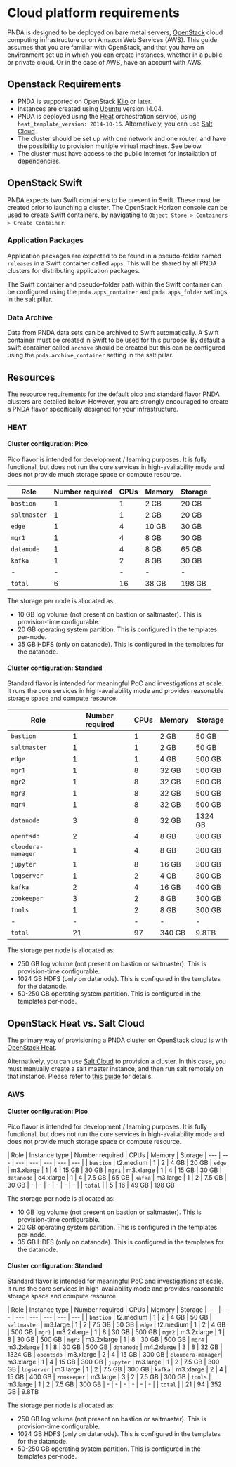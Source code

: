 # Cloud platform requirements

PNDA is designed to be deployed on bare metal servers, [OpenStack](https://www.openstack.org/) cloud computing infrastructure or on Amazon Web Services (AWS). This guide assumes that you are familiar with OpenStack, and that you have an environment set up in which you can create instances, whether in a public or private cloud. Or in the case of AWS, have an account with AWS.

## Openstack Requirements

- PNDA is supported on OpenStack [Kilo](http://releases.openstack.org) or later.
- Instances are created using [Ubuntu](http://www.ubuntu.com) version 14.04.
- PNDA is deployed using the [Heat](../repos/pnda-heat-templates/README.md) orchestration service, using `heat_template_version: 2014-10-16`. Alternatively, you can use [Salt Cloud](saltstack.md).
- The cluster should be set up with one network and one router, and have the possibility to provision multiple virtual machines. See below.
- The cluster must have access to the public Internet for installation of dependencies.

## OpenStack Swift

PNDA expects two Swift containers to be present in Swift. These must be created prior to launching a cluster. The OpenStack Horizon console can be used to create Swift containers, by navigating to `Object Store > Containers > Create Container`.

### Application Packages

Application packages are expected to be found in a pseudo-folder named `releases` in a Swift container called `apps`. This will be shared by all PNDA clusters for distributing application packages.

The Swift container and pseudo-folder path within the Swift container can be configured using the `pnda.apps_container` and `pnda.apps_folder` settings in the salt pillar.

### Data Archive

Data from PNDA data sets can be archived to Swift automatically. A Swift container must be created in Swift to be used for this purpose. By default a swift container called `archive` should be created but this can be configured using the `pnda.archive_container` setting in the salt pillar.

## Resources
The resource requirements for the default pico and standard flavor PNDA clusters are detailed below. However, you are strongly encouraged to create a PNDA flavor specifically designed for your infrastructure.

### HEAT
#### Cluster configuration: Pico

Pico flavor is intended for development / learning purposes. It is fully functional, but does not run the core services in high-availability mode and does not provide much storage space or compute resource.

| Role | Number required | CPUs | Memory | Storage
| --- | --- | --- | --- | --- |
|  `bastion`   | 1 | 1 |  2 GB | 20 GB
|  `saltmaster`| 1 | 1 |  2 GB | 20 GB
|  `edge`      | 1 | 4 | 10 GB | 30 GB
|  `mgr1`      | 1 | 4 | 8 GB | 30 GB
|  `datanode`  | 1 | 4 | 8 GB | 65 GB
|  `kafka`     | 1 | 2 | 8 GB | 30 GB
| -  |  - | -  |  - | -  |
|  `total`     | 6 | 16 | 38 GB | 198 GB

The storage per node is allocated as:
 - 10 GB log volume (not present on bastion or saltmaster). This is provision-time configurable.
 - 20 GB operating system partition. This is configured in the templates per-node.
 - 35 GB HDFS (only on datanode). This is configured in the templates for the datanode.

#### Cluster configuration: Standard

Standard flavor is intended for meaningful PoC and investigations at scale. It runs the core services in high-availability mode and provides reasonable storage space and compute resource.

| Role | Number required | CPUs | Memory | Storage
| --- | --- | --- | --- | --- |
|  `bastion`   | 1 | 1 |  2 GB |   50 GB
|  `saltmaster`| 1 | 1 |  2 GB |   50 GB
|  `edge`      | 1 | 1 |  4 GB |  500 GB
|  `mgr1`      | 1 | 8 | 32 GB |  500 GB
|  `mgr2`      | 1 | 8 | 32 GB |  500 GB
|  `mgr3`      | 1 | 8 | 32 GB |  500 GB
|  `mgr4`      | 1 | 8 | 32 GB |  500 GB
|  `datanode`  | 3 | 8 | 32 GB | 1324 GB
|  `opentsdb`  | 2 | 4 |  8 GB |  300 GB
|  `cloudera-manager`| 1 | 4 | 8 GB |  300 GB
|  `jupyter`   | 1 | 8 | 16 GB | 300 GB
|  `logserver` | 1 | 2 |  4 GB | 300 GB
|  `kafka`     | 2 | 4 | 16 GB | 400 GB
|  `zookeeper` | 3 | 2 |  8 GB | 300 GB
|  `tools`     | 1 | 2 |  8 GB | 300 GB
| -  |  - | -  |  - | -  |
|  `total`     | 21 | 97 | 340 GB | 9.8TB

The storage per node is allocated as:
 - 250 GB log volume (not present on bastion or saltmaster). This is provision-time configurable.
 - 1024 GB HDFS (only on datanode). This is configured in the templates for the datanode.
 - 50-250 GB operating system partition. This is configured in the templates per-node.

## OpenStack Heat vs. Salt Cloud

The primary way of provisioning a PNDA cluster on OpenStack cloud is with [OpenStack Heat](../repos/pnda-heat-templates/README.md).

Alternatively, you can use [Salt Cloud](saltstack.md) to provision a cluster. In this case, you must manually create a salt master instance, and then run salt remotely on that instance. Please refer to [this guide](saltstack.md) for details.

### AWS

#### Cluster configuration: Pico

Pico flavor is intended for development / learning purposes. It is fully functional, but does not run the core services in high-availability mode and does not provide much storage space or compute resource.

| Role | Instance type | Number required | CPUs | Memory | Storage
| --- | --- | --- | --- | --- | --- | --- |
|  `bastion`   |  t2.medium  | 1 | 2 |  4 GB   | 20 GB
|  `edge`      |  m3.xlarge  | 1 | 4 | 15 GB   | 30 GB
|  `mgr1`      |  m3.xlarge  | 1 | 4 | 15 GB   | 30 GB
|  `datanode`  |  c4.xlarge  | 1 | 4 |  7.5 GB | 65 GB
|  `kafka`     |  m3.large   | 1 | 2 |  7.5 GB | 30 GB
| -  |  - | -  | -  | -  | -  |
|  `total`     |  | 5 | 16 | 49 GB | 198 GB

The storage per node is allocated as:
 - 10 GB log volume (not present on bastion or saltmaster). This is provision-time configurable.
 - 20 GB operating system partition. This is configured in the templates per-node.
 - 35 GB HDFS (only on datanode). This is configured in the templates for the datanode.

#### Cluster configuration: Standard

Standard flavor is intended for meaningful PoC and investigations at scale. It runs the core services in high-availability mode and provides reasonable storage space and compute resource.

| Role | Instance type | Number required | CPUs | Memory | Storage
| --- | --- | --- | --- | --- | --- | --- |
|  `bastion`         |  t2.medium  | 1 | 2 |  4 GB   | 50 GB
|  `saltmaster`      |  m3.large   | 1 | 2 |  7.5 GB | 50 GB
|  `edge`            |  t2.medium  | 1 | 2 |  4 GB   | 500 GB
|  `mgr1`            |  m3.2xlarge | 1 | 8 |  30 GB  | 500 GB
|  `mgr2`            |  m3.2xlarge | 1 | 8 |  30 GB  | 500 GB
|  `mgr3`            |  m3.2xlarge | 1 | 8 |  30 GB  | 500 GB
|  `mgr4`            |  m3.2xlarge | 1 | 8 |  30 GB  | 500 GB
|  `datanode`        |  m4.2xlarge | 3 | 8 |  32 GB  | 1324 GB
|  `opentsdb`        |  m3.xlarge  | 2 | 4 | 15 GB   | 300 GB
|  `cloudera-manager`|  m3.xlarge  | 1 | 4 | 15 GB   | 300 GB
|  `jupyter`         |  m3.large   | 1 | 2 |  7.5 GB | 300 GB
|  `logserver`       |  m3.large   | 1 | 2 |  7.5 GB | 300 GB
|  `kafka`           |  m3.xlarge  | 2 | 4 | 15 GB   | 400 GB
|  `zookeeper`       |  m3.large   | 3 | 2 |  7.5 GB | 300 GB
|  `tools`           |  m3.large   | 1 | 2 |  7.5 GB | 300 GB
| -  |  - | -  |  - | -  | -  |
|  `total`           |   | 21 | 94 |  352 GB | 9.8TB

The storage per node is allocated as:
 - 250 GB log volume (not present on bastion or saltmaster). This is provision-time configurable.
 - 1024 GB HDFS (only on datanode). This is configured in the templates for the datanode.
 - 50-250 GB operating system partition. This is configured in the templates per-node.


